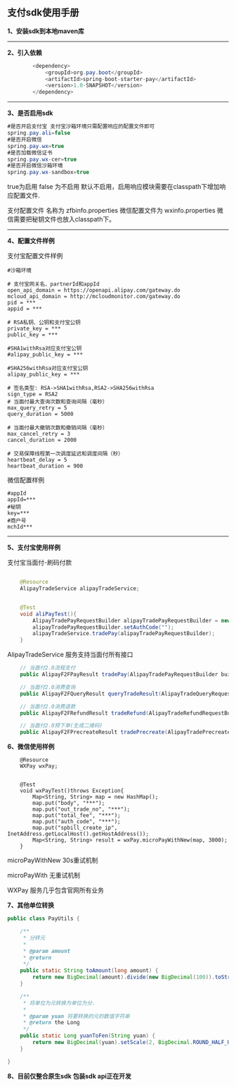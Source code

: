 ##  **支付sdk使用手册**



**1、安装sdk到本地maven库**

------

 **2、引入依赖**

```java
        <dependency>
            <groupId>org.pay.boot</groupId>
            <artifactId>spring-boot-starter-pay</artifactId>
            <version>1.0-SNAPSHOT</version>
        </dependency>
```

------

**3、是否启用sdk**

```java
#是否开启支付宝 支付宝沙箱环境只需配置响应的配置文件即可
spring.pay.ali=false
#是否开启微信
spring.pay.wx=true
#是否加载微信证书
spring.pay.wx-cer=true
#是否开启微信沙箱环境
spring.pay.wx-sandbox=true
```

true为启用 false 为不启用 默认不启用，启用响应模块需要在classpath下增加响应配置文件.

支付配置文件 名称为 zfbinfo.properties  微信配置文件为 wxinfo.properties 微信需要把秘钥文件也放入classpath下。

------

**4、配置文件样例**



支付宝配置文件样例 

```
#沙箱环境

# 支付宝网关名、partnerId和appId
open_api_domain = https://openapi.alipay.com/gateway.do
mcloud_api_domain = http://mcloudmonitor.com/gateway.do
pid = ***
appid = ***

# RSA私钥、公钥和支付宝公钥
private_key = ***
public_key = ***

#SHA1withRsa对应支付宝公钥
#alipay_public_key = ***

#SHA256withRsa对应支付宝公钥
alipay_public_key = ***

# 签名类型: RSA->SHA1withRsa,RSA2->SHA256withRsa
sign_type = RSA2
# 当面付最大查询次数和查询间隔（毫秒）
max_query_retry = 5
query_duration = 5000

# 当面付最大撤销次数和撤销间隔（毫秒）
max_cancel_retry = 3
cancel_duration = 2000

# 交易保障线程第一次调度延迟和调度间隔（秒）
heartbeat_delay = 5
heartbeat_duration = 900

```

微信配置样例

```
#appId
appId=***
#秘钥
key=***
#商户号
mchId***
```

------

**5、支付宝使用样例**

支付宝当面付-刷码付款

```java

    @Resource
    AlipayTradeService alipayTradeService;


    @Test
    void aliPayTest(){
        AlipayTradePayRequestBuilder alipayTradePayRequestBuilder = new AlipayTradePayRequestBuilder();
        alipayTradePayRequestBuilder.setAuthCode("");
        alipayTradeService.tradePay(alipayTradePayRequestBuilder);
    }
```

AlipayTradeService 服务支持当面付所有接口

```java
    // 当面付2.0流程支付
    public AlipayF2FPayResult tradePay(AlipayTradePayRequestBuilder builder);

    // 当面付2.0消费查询
    public AlipayF2FQueryResult queryTradeResult(AlipayTradeQueryRequestBuilder builder);

    // 当面付2.0消费退款
    public AlipayF2FRefundResult tradeRefund(AlipayTradeRefundRequestBuilder builder);

    // 当面付2.0预下单(生成二维码)
    public AlipayF2FPrecreateResult tradePrecreate(AlipayTradePrecreateRequestBuilder builder);
```



**6、微信使用样例**

```
 	@Resource
    WXPay wxPay;


    @Test
    void wxPayTest()throws Exception{
        Map<String, String> map = new HashMap();
        map.put("body", "***");
        map.put("out_trade_no", "***");
        map.put("total_fee", "***");
        map.put("auth_code", "***");
        map.put("spbill_create_ip", InetAddress.getLocalHost().getHostAddress());
        Map<String, String> result = wxPay.microPayWithNew(map, 3000);
    }
```

microPayWithNew 30s重试机制

microPayWith 无重试机制

WXPay 服务几乎包含官网所有业务



**7、其他单位转换**

```java
public class PayUtils {

    /**
     * 分转元
     *
     * @param amount
     * @return
     */
    public static String toAmount(long amount) {
        return new BigDecimal(amount).divide(new BigDecimal(100)).toString();
    }

    /**
     * 将单位为元转换为单位为分.
     *
     * @param yuan 将要转换的元的数值字符串
     * @return the Long
     */
    public static Long yuanToFen(String yuan) {
        return new BigDecimal(yuan).setScale(2, BigDecimal.ROUND_HALF_UP).multiply(new BigDecimal(100)).longValue();
    }

}
```

**8、目前仅整合原生sdk 包装sdk api正在开发**

